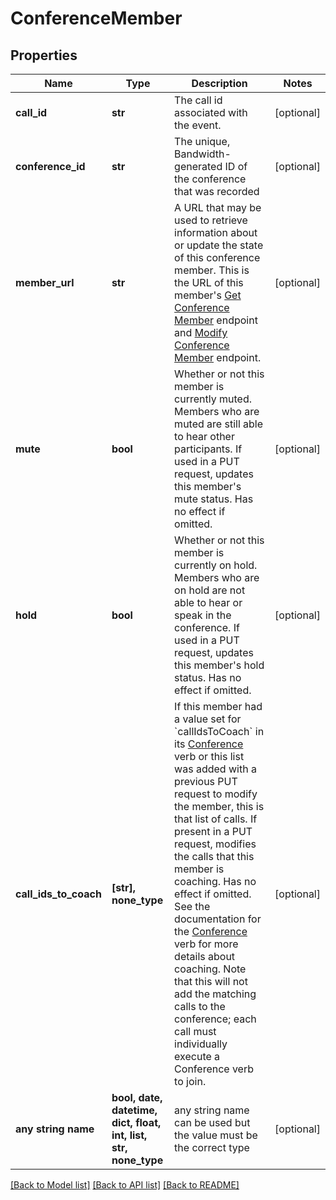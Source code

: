 # ConferenceMember


## Properties
Name | Type | Description | Notes
------------ | ------------- | ------------- | -------------
**call_id** | **str** | The call id associated with the event. | [optional] 
**conference_id** | **str** | The unique, Bandwidth-generated ID of the conference that was recorded | [optional] 
**member_url** | **str** | A URL that may be used to retrieve information about or update the state of this conference member. This is the URL of this member&#39;s [Get Conference Member](/apis/voice/#operation/getConferenceMember) endpoint and [Modify Conference Member](/apis/voice/#operation/updateConferenceMember) endpoint. | [optional] 
**mute** | **bool** | Whether or not this member is currently muted. Members who are muted are still able to hear other participants.  If used in a PUT request, updates this member&#39;s mute status. Has no effect if omitted. | [optional] 
**hold** | **bool** | Whether or not this member is currently on hold. Members who are on hold are not able to hear or speak in the conference.  If used in a PUT request, updates this member&#39;s hold status. Has no effect if omitted. | [optional] 
**call_ids_to_coach** | **[str], none_type** | If this member had a value set for &#x60;callIdsToCoach&#x60; in its [Conference](/docs/voice/bxml/conference) verb or this list was added with a previous PUT request to modify the member, this is that list of calls.  If present in a PUT request, modifies the calls that this member is coaching. Has no effect if omitted. See the documentation for the [Conference](/docs/voice/bxml/conference) verb for more details about coaching. Note that this will not add the matching calls to the conference; each call must individually execute a Conference verb to join. | [optional] 
**any string name** | **bool, date, datetime, dict, float, int, list, str, none_type** | any string name can be used but the value must be the correct type | [optional]

[[Back to Model list]](../README.md#documentation-for-models) [[Back to API list]](../README.md#documentation-for-api-endpoints) [[Back to README]](../README.md)


